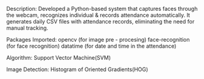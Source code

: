 Description:
   Developed a Python-based system that captures faces through the webcam, recognizes individual & records attendance automatically.
   It generates daily CSV files with attendance records, eliminating the need for manual tracking.

Packages Imported:
   opencv (for image pre - procesing)
   face-recognition (for face recognition)
   datatime (for date and time in the attendance)

Algorithm:
  Support Vector Machine(SVM)

Image Detection:
   Histogram of Oriented Gradients(HOG)


